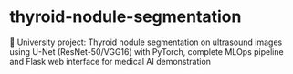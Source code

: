 # thyroid-nodule-segmentation
🏥 University project: Thyroid nodule segmentation on ultrasound images using U-Net (ResNet-50/VGG16) with PyTorch, complete MLOps pipeline and Flask web interface for medical AI demonstration
